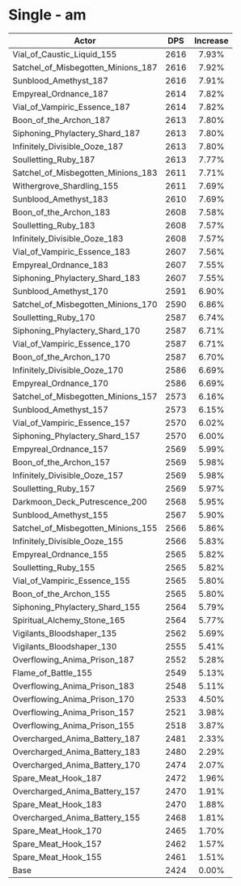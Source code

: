 # Single - am
| Actor | DPS | Increase |
|---|:---:|:---:|
|Vial_of_Caustic_Liquid_155|2616|7.93%|
|Satchel_of_Misbegotten_Minions_187|2616|7.92%|
|Sunblood_Amethyst_187|2616|7.91%|
|Empyreal_Ordnance_187|2614|7.82%|
|Vial_of_Vampiric_Essence_187|2614|7.82%|
|Boon_of_the_Archon_187|2613|7.80%|
|Siphoning_Phylactery_Shard_187|2613|7.80%|
|Infinitely_Divisible_Ooze_187|2613|7.80%|
|Soulletting_Ruby_187|2613|7.77%|
|Satchel_of_Misbegotten_Minions_183|2611|7.71%|
|Withergrove_Shardling_155|2611|7.69%|
|Sunblood_Amethyst_183|2610|7.69%|
|Boon_of_the_Archon_183|2608|7.58%|
|Soulletting_Ruby_183|2608|7.57%|
|Infinitely_Divisible_Ooze_183|2608|7.57%|
|Vial_of_Vampiric_Essence_183|2607|7.56%|
|Empyreal_Ordnance_183|2607|7.55%|
|Siphoning_Phylactery_Shard_183|2607|7.55%|
|Sunblood_Amethyst_170|2591|6.90%|
|Satchel_of_Misbegotten_Minions_170|2590|6.86%|
|Soulletting_Ruby_170|2587|6.74%|
|Siphoning_Phylactery_Shard_170|2587|6.71%|
|Vial_of_Vampiric_Essence_170|2587|6.71%|
|Boon_of_the_Archon_170|2587|6.70%|
|Infinitely_Divisible_Ooze_170|2586|6.69%|
|Empyreal_Ordnance_170|2586|6.69%|
|Satchel_of_Misbegotten_Minions_157|2573|6.16%|
|Sunblood_Amethyst_157|2573|6.15%|
|Vial_of_Vampiric_Essence_157|2570|6.02%|
|Siphoning_Phylactery_Shard_157|2570|6.00%|
|Empyreal_Ordnance_157|2569|5.99%|
|Boon_of_the_Archon_157|2569|5.98%|
|Infinitely_Divisible_Ooze_157|2569|5.98%|
|Soulletting_Ruby_157|2569|5.97%|
|Darkmoon_Deck_Putrescence_200|2568|5.95%|
|Sunblood_Amethyst_155|2567|5.90%|
|Satchel_of_Misbegotten_Minions_155|2566|5.86%|
|Infinitely_Divisible_Ooze_155|2566|5.83%|
|Empyreal_Ordnance_155|2565|5.82%|
|Soulletting_Ruby_155|2565|5.82%|
|Vial_of_Vampiric_Essence_155|2565|5.80%|
|Boon_of_the_Archon_155|2565|5.80%|
|Siphoning_Phylactery_Shard_155|2564|5.79%|
|Spiritual_Alchemy_Stone_165|2564|5.77%|
|Vigilants_Bloodshaper_135|2562|5.69%|
|Vigilants_Bloodshaper_130|2555|5.41%|
|Overflowing_Anima_Prison_187|2552|5.28%|
|Flame_of_Battle_155|2549|5.13%|
|Overflowing_Anima_Prison_183|2548|5.11%|
|Overflowing_Anima_Prison_170|2533|4.50%|
|Overflowing_Anima_Prison_157|2521|3.98%|
|Overflowing_Anima_Prison_155|2518|3.87%|
|Overcharged_Anima_Battery_187|2481|2.33%|
|Overcharged_Anima_Battery_183|2480|2.29%|
|Overcharged_Anima_Battery_170|2474|2.07%|
|Spare_Meat_Hook_187|2472|1.96%|
|Overcharged_Anima_Battery_157|2470|1.91%|
|Spare_Meat_Hook_183|2470|1.88%|
|Overcharged_Anima_Battery_155|2468|1.81%|
|Spare_Meat_Hook_170|2465|1.70%|
|Spare_Meat_Hook_157|2462|1.57%|
|Spare_Meat_Hook_155|2461|1.51%|
|Base|2424|0.00%|
